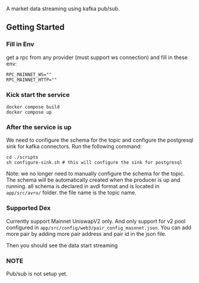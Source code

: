A market data streaming using kafka pub/sub.


## Getting Started

### Fill in Env
get a rpc from any provider (must support ws connection) and fill in these env:
```
RPC_MAINNET_WS=""
RPC_MAINNET_HTTP=""
```

### Kick start the service
```
docker compose build
docker compose up
```

### After the service is up
We need to configure the schema for the topic and configure the postgresql sink for kafka connectors. Run the following command:

```
cd ./scripts
sh configure-sink.sh # this will configure the sink for postgresql
```

Note:
we no longer need to manually configure the schema for the topic. The schema will be automatically created when the producer is up and running.
all schema is declared in avdl format and is located in `app/src/avro/` folder.
the file name is the topic name.

### Supported Dex
Currently support Mainnet UniswapV2 only. And only support for v2 pool configured in `app/src/config/web3/pair_config_mainnet.json`. You can add more pair by adding more pair address and pair id in the json file.

Then you should see the data start streaming

### NOTE
Pub/sub is not setup yet.